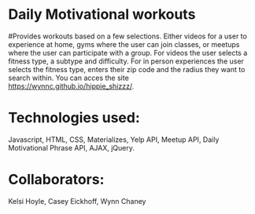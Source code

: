 # Daily Motivational workouts

#Provides workouts based on a few selections. Either videos for a user to experience at home, gyms where the user can join classes, or meetups where the user can participate with a group. For videos the user selects a fitness type, a subtype and difficulty. For in person experiences the user selects the fitness type, enters their zip code and the radius they want to search within. You can acces the site https://wynnc.github.io/hippie_shizzz/.

# Technologies used: 
Javascript, HTML, CSS, Materializes, Yelp API, Meetup API, Daily Motivational Phrase API, AJAX, jQuery.

# Collaborators:
Kelsi Hoyle, Casey Eickhoff, Wynn Chaney
